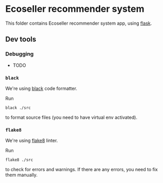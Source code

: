 # Ecoseller recommender system
This folder contains Ecoseller recommender system app, using [flask](https://flask.palletsprojects.com).


## Dev tools

### Debugging
- TODO

### `black`
We're using [black](https://black.readthedocs.io/en/stable/) code formatter.  

Run 
```shell
black ./src
```
to format source files (you need to have virtual env activated).

### `flake8`
We're using [flake8](https://flake8.pycqa.org/en/latest/) linter.

Run
```shell
flake8 ./src
```
to check for errors and warnings. If there are any errors, you need to fix them manually.
